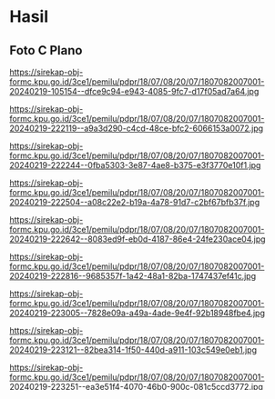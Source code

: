 # Hasil

## Foto C Plano

https://sirekap-obj-formc.kpu.go.id/3ce1/pemilu/pdpr/18/07/08/20/07/1807082007001-20240219-105154--dfce9c94-e943-4085-9fc7-d17f05ad7a64.jpg

https://sirekap-obj-formc.kpu.go.id/3ce1/pemilu/pdpr/18/07/08/20/07/1807082007001-20240219-222119--a9a3d290-c4cd-48ce-bfc2-6066153a0072.jpg

https://sirekap-obj-formc.kpu.go.id/3ce1/pemilu/pdpr/18/07/08/20/07/1807082007001-20240219-222244--0fba5303-3e87-4ae8-b375-e3f3770e10f1.jpg

https://sirekap-obj-formc.kpu.go.id/3ce1/pemilu/pdpr/18/07/08/20/07/1807082007001-20240219-222504--a08c22e2-b19a-4a78-91d7-c2bf67bfb37f.jpg

https://sirekap-obj-formc.kpu.go.id/3ce1/pemilu/pdpr/18/07/08/20/07/1807082007001-20240219-222642--8083ed9f-eb0d-4187-86e4-24fe230ace04.jpg

https://sirekap-obj-formc.kpu.go.id/3ce1/pemilu/pdpr/18/07/08/20/07/1807082007001-20240219-222816--9685357f-1a42-48a1-82ba-1747437ef41c.jpg

https://sirekap-obj-formc.kpu.go.id/3ce1/pemilu/pdpr/18/07/08/20/07/1807082007001-20240219-223005--7828e09a-a49a-4ade-9e4f-92b18948fbe4.jpg

https://sirekap-obj-formc.kpu.go.id/3ce1/pemilu/pdpr/18/07/08/20/07/1807082007001-20240219-223121--82bea314-1f50-440d-a911-103c549e0eb1.jpg

https://sirekap-obj-formc.kpu.go.id/3ce1/pemilu/pdpr/18/07/08/20/07/1807082007001-20240219-223251--ea3e51f4-4070-46b0-900c-081c5ccd3772.jpg

https://sirekap-obj-formc.kpu.go.id/3ce1/pemilu/pdpr/18/07/08/20/07/1807082007001-20240219-223408--6f595b7d-68ed-4347-baa2-90d8eee6ca58.jpg

https://sirekap-obj-formc.kpu.go.id/3ce1/pemilu/pdpr/18/07/08/20/07/1807082007001-20240219-223536--f6b42d01-2c60-454f-bd94-b88ab8daa143.jpg

https://sirekap-obj-formc.kpu.go.id/3ce1/pemilu/pdpr/18/07/08/20/07/1807082007001-20240219-223719--8d8b682f-92be-4b52-9646-7ccf12a58522.jpg

https://sirekap-obj-formc.kpu.go.id/3ce1/pemilu/pdpr/18/07/08/20/07/1807082007001-20240219-223834--9c153b4e-93ad-4f63-8c5c-22de153cf2a2.jpg

https://sirekap-obj-formc.kpu.go.id/3ce1/pemilu/pdpr/18/07/08/20/07/1807082007001-20240219-223953--4cb332e9-a113-47b8-9d8c-2f5f5dffd13c.jpg

https://sirekap-obj-formc.kpu.go.id/3ce1/pemilu/pdpr/18/07/08/20/07/1807082007001-20240219-224110--80262b73-397a-4345-a897-622b3c75493f.jpg

https://sirekap-obj-formc.kpu.go.id/3ce1/pemilu/pdpr/18/07/08/20/07/1807082007001-20240219-224235--e68a7900-13ef-4280-9af3-98e200963f50.jpg

https://sirekap-obj-formc.kpu.go.id/3ce1/pemilu/pdpr/18/07/08/20/07/1807082007001-20240219-224412--20ae4e33-93fe-4835-9881-0be7a5f64916.jpg

https://sirekap-obj-formc.kpu.go.id/3ce1/pemilu/pdpr/18/07/08/20/07/1807082007001-20240219-114152--939d91bb-c21b-47d4-a404-2b69a3fd338e.jpg

https://sirekap-obj-formc.kpu.go.id/3ce1/pemilu/pdpr/18/07/08/20/07/1807082007001-20240219-114418--82c5d5c5-842b-4744-8a3b-1d6cfbdcdd28.jpg

https://sirekap-obj-formc.kpu.go.id/3ce1/pemilu/pdpr/18/07/08/20/07/1807082007001-20240219-224542--ed7dbe44-5eb3-4754-8d3c-523e8dc3dc4d.jpg


## Metadata

| Key        | Value               |
| ---------- | ------------------- |
| Time Stamp | 2024-02-20 00:03:12 |
| Kode Dapil | 1802                |



